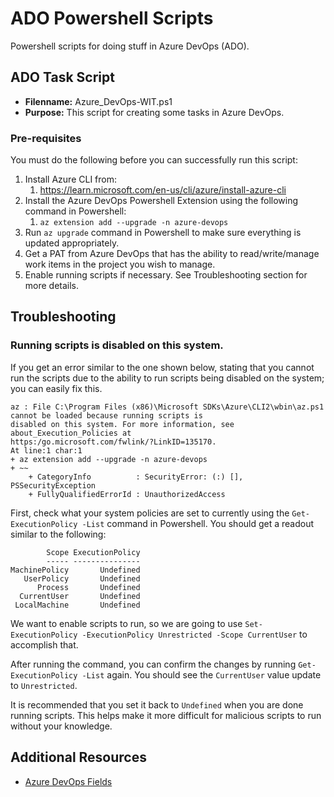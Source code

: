 # ADO Powershell Scripts
Powershell scripts for doing stuff in Azure DevOps (ADO).

## ADO Task Script

- **Filenname:** Azure_DevOps-WIT.ps1
- **Purpose:** This script for creating some tasks in Azure DevOps.

### Pre-requisites

You must do the following before you can successfully run this script:
1. Install Azure CLI from:
    1. https://learn.microsoft.com/en-us/cli/azure/install-azure-cli
2. Install the Azure DevOps Powershell Extension using the following command in Powershell:
    1. `az extension add --upgrade -n azure-devops`
3. Run `az upgrade` command in Powershell to make sure everything is updated appropriately.
4. Get a PAT from Azure DevOps that has the ability to read/write/manage work items in the project you wish to manage.
5. Enable running scripts if necessary. See Troubleshooting section for more details.

## Troubleshooting

### Running scripts is disabled on this system.

If you get an error similar to the one shown below, stating that you cannot run the scripts due to the ability to run scripts being disabled on the system; you can easily fix this.
```dotnetcli
az : File C:\Program Files (x86)\Microsoft SDKs\Azure\CLI2\wbin\az.ps1 cannot be loaded because running scripts is
disabled on this system. For more information, see about_Execution_Policies at
https:/go.microsoft.com/fwlink/?LinkID=135170.
At line:1 char:1
+ az extension add --upgrade -n azure-devops
+ ~~
    + CategoryInfo          : SecurityError: (:) [], PSSecurityException
    + FullyQualifiedErrorId : UnauthorizedAccess
```
First, check what your system policies are set to currently using the `Get-ExecutionPolicy -List` command in Powershell. You should get a readout similar to the following:

```dotnetcli
        Scope ExecutionPolicy
        ----- ---------------
MachinePolicy       Undefined
   UserPolicy       Undefined
      Process       Undefined
  CurrentUser       Undefined
 LocalMachine       Undefined
 ```

We want to enable scripts to run, so we are going to use `Set-ExecutionPolicy -ExecutionPolicy Unrestricted -Scope CurrentUser` to accomplish that.

After running the command, you can confirm the changes by running `Get-ExecutionPolicy -List` again. You should see the `CurrentUser` value update to `Unrestricted`.

It is recommended that you set it back to `Undefined` when you are done running scripts. This helps make it more difficult for malicious scripts to run without your knowledge.

## Additional Resources

- [Azure DevOps Fields](https://learn.microsoft.com/en-us/rest/api/azure/devops/wit/fields/list?view=azure-devops-rest-6.0&tabs=HTTP&viewFallbackFrom=azure-devops-rest-7.0)
